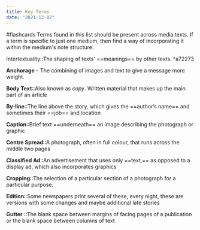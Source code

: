 ```yaml
---
title: Key Terms
date: "2021-12-02"
---
```

#flashcards
Terms found in this list should be present across media texts. If a term is specific to just one medium, then find a way of incorporating it within the medium's note structure.

Intertextuality::The shaping of texts' ==meanings== by other texts. ^a72273
<!--SR:!2021-05-28,3,250-->
<!--SR:2021-05-28,3,250-->

**Anchorage** – The combining of images and text to give a message more weight. 

 **Body Text**::Also known as *copy*. Written material that makes up the main part of an article
<!--SR:2021-05-28,3,250--> 
 
 **By-line**::The line above the story, which gives the ==author’s name== and sometimes their ==job== and location
<!--SR:2021-05-29,4,270--> 
 
 **Caption**::Brief text ==underneath== an image describing the photograph or graphic
<!--SR:2021-05-29,4,270--> 
 
 **Centre Spread**::A photograph, often in full colour, that runs across the middle two pages
<!--SR:2021-05-29,4,270--> 
 
 **Classified Ad**::An advertisement that uses only ==text,== as opposed to a display ad, which also incorporates graphics
<!--SR:2021-05-29,4,270--> 

**Cropping**\::The selection of a particular section of a photograph for a particular purpose.
<!--SR:2021-05-28,3,250--> 

**Edition**::Some newspapers print several of these, every night, these are versions with some changes and maybe additional late stories
<!--SR:2021-05-28,3,250--> 

**Gutter** \::The blank space between margins of facing pages of a publication or the blank space between columns of text
<!--SR:2021-05-28,3,250-->  

<!--SR:!2021-05-28,3,250-->
<!--SR:2021-05-28,3,250-->


